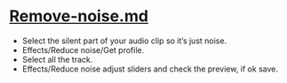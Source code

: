# [Remove-noise.md](https://filmstro.com/blog/how-to-remove-background-noise-in-audacity)

* Select the silent part of your audio clip so it’s just noise.
* Effects/Reduce noise/Get profile.
* Select all the track.
* Effects/Reduce noise adjust sliders and check the preview, if ok save.
